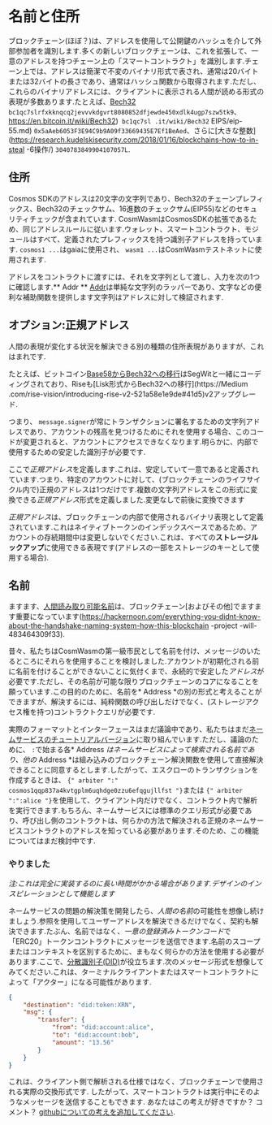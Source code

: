 # 名前と住所

ブロックチェーン(ほぼ？)は、アドレスを使用して公開鍵のハッシュを介して外部参加者を識別します.多くの新しいブロックチェーンは、これを拡張して、一意のアドレスを持つチェーン上の「スマートコントラクト」を識別します.チェーン上では、アドレスは簡潔で不変のバイナリ形式で表され、通常は20バイトまたは32バイトの長さであり、通常はハッシュ関数から取得されます.ただし、これらのバイナリアドレスには、クライアントに表示される人間が読める形式の表現が多数あります.たとえば、[Bech32](https://en.bitcoin.it/wiki/Bech32) `bc1qc7slrfxkknqcq2jevvvkdgvrt8080852dfjewde450xdlk4ugp7szw5tk9`、https://en.bitcoin.it/wiki/Bech32)` bc1qc7sl .it/wiki/Bech32` EIPS/eip-55.md) `0x5aAeb6053F3E94C9b9A09f33669435E7Ef1BeAed`、さらに[大きな整数](https://research.kudelskisecurity.com/2018/01/16/blockchains-how-to-in-steal -6操作/) `3040783849904107057L`.

## 住所

Cosmos SDKのアドレスは20文字の文字列であり、Bech32のチェーンプレフィックス、Bech32のチェックサム、16進数のチェックサム(EIP55)などのセキュリティチェックが含まれています.
CosmWasmはCosmosSDKの拡張であるため、同じアドレスルールに従います.ウォレット、スマートコントラクト、モジュールはすべて、定義されたプレフィックスを持つ識別子アドレスを持っています. `cosmos1 ...`はgaiaに使用され、 `wasm1 ...`はCosmWasmテストネットに使用されます.

アドレスをコントラクトに渡すには、それを文字列として渡し、入力を次の1つに確認します.** Addr **
[Addr](https://github.com/CosmWasm/cosmwasm/blob/v0.14.0/packages/std/src/addresses.rs#L31)は単純な文字列のラッパーであり、文字などの便利な補助関数を提供します文字列はアドレスに対して検証されます.

## オプション:正規アドレス

人間の表現が変化する状況を解決できる別の種類の住所表現がありますが、これはまれです.

たとえば、ビットコイン[Base58からBech32への移行](https://en.bitcoin.it/wiki/BIP_0173)はSegWitと一緒にコーディングされており、Riseも[Lisk形式からBech32への移行](https://Medium .com/rise-vision/introducing-rise-v2-521a58e1e9de#41d5)v2アップグレード.

つまり、 `message.signer`が常にトランザクションに署名するための文字列アドレスであり、アカウントの残高を見つけるためにそれを使用する場合、このコードが変更されると、アカウントにアクセスできなくなります.明らかに、内部で使用するための安定した識別子が必要です.

ここで*正規アドレス*を定義します.これは、安定していて一意であると定義されています.つまり、特定のアカウントに対して、(ブロックチェーンのライフサイクル内で)正規のアドレスは1つだけです.複数の文字列アドレスをこの形式に変換できる*正規アドレス*形式を定義しました.変更なしで前後に変換できます

*正規アドレス*は、ブロックチェーンの内部で使用されるバイナリ表現として定義されています.これはネイティブトークンのインデックスベースであるため、アカウントの存続期間中は変更しないでください.これは、すべての**ストレージルックアップ**に使用できる表現です(アドレスの一部をストレージのキーとして使用する場合).

## 名前

ますます、[人間](https://app.ens.domains/about)[読み取り可能](https://docs.blockstack.org/core/naming/introduction.html)[名前](https://iov.one)は、ブロックチェーン[およびその他]でますます重要になっています(https://hackernoon.com/everything-you-didnt-know-about-the-handshake-naming-system-how-this-blockchain -project -will- 483464309f33).

昔々、私たちはCosmWasmの第一級市民として名前を付け、メッセージのいたるところにそれらを使用することを検討しました.アカウントが初期化される前に名前を付けることができないことに気付くまで、永続的で安定した*アドレス*が必要です.ただし、その名前が可能な限りブロックチェーンのコアになることを願っています.この目的のために、名前を* Address *の別の形式と考えることができますが、解決するには、純粋関数の呼び出しだけでなく、(ストレージアクセス権を持つ)コントラクトクエリが必要です.

実際のフォーマットとインターフェースはまだ議論中であり、私たちはまだ[ネームサービスのチュートリアルバージョン](../learn/name-service/intro)に取り組んでいます.ただし、議論のために、 `:`で始まる各* Address *はネームサービスによって検索される名前であり、他の* Address *は組み込みのブロックチェーン解決関数を使用して直接解決できることに同意するとします.したがって、エスクローのトランザクションを作成するときは、 `{" arbiter ":" cosmos1qqp837a4kvtgplm6uqhdge0zzu6efqgujllfst "}`または `{" arbiter ":":alice "}`を使用して、クライアント内だけでなく、コントラクト内で解析を実行できます.もちろん、ネームサービスには標準のクエリ形式が必要であり、呼び出し側のコントラクトは、何らかの方法で解決される正規のネームサービスコントラクトのアドレスを知っている必要があります.そのため、この機能についてはまだ検討中です.

### やりました

*注:これは完全に実装するのに長い時間がかかる場合があります.デザインのインスピレーションとして機能します*

ネームサービスの問題の解決策を開発したら、*人間の名前*の可能性を想像し続けましょう.参照を使用してユーザーアドレスを解決できるだけでなく、契約も解決できます.たぶん、名前ではなく、*一意の登録済みトークンコード*で「ERC20」トークンコントラクトにメッセージを送信できます.名前のスコープまたはコンテキストを区別するために、まもなく何らかの方法を使用する必要があります.ここで、[分散識別子(DID)](https://www.w3.org/TR/did-core/)が役立ちます.次のメッセージ形式を想像してみてください.これは、ターミナルクライアントまたはスマートコントラクトによって「アクター」になる可能性があります.

```json
{
    "destination": "did:token:XRN",
    "msg": {
        "transfer": {
            "from": "did:account:alice",
            "to": "did:account:bob",
            "amount": "13.56"
        }
    }
}
```

これは、クライアント側で解析される仕様ではなく、ブロックチェーンで使用される実際の交換形式です. したがって、スマートコントラクトは実行中にそのようなメッセージを送信することもできます. あなたはこの考えが好きですか？ コメント？ [githubについての考えを追加してください](https://github.com/CosmWasm/cosmwasm/issues/80).
